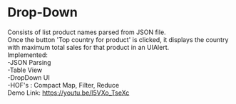 # Drop-Down
 
Consists of list product names parsed from JSON file.</br>
Once the button 'Top country for product' is clicked, it  displays the country with maximum total sales for that product in an UIAlert.</br>
Implemented:</br>
-JSON Parsing</br>
-Table View</br>
-DropDown UI</br>
-HOF's : Compact Map, Filter, Reduce</br>
Demo Link: https://youtu.be/l5VXo_TseXc</br>
